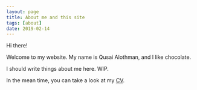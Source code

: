 ```yaml
---
layout: page
title: About me and this site
tags: [about]
date: 2019-02-14
---
```

Hi there!

Welcome to my website. My name is Qusai Alothman, and I like chocolate.

I should write things about me here. WIP.

In the mean time, you can take a look at my [CV](/CV/).